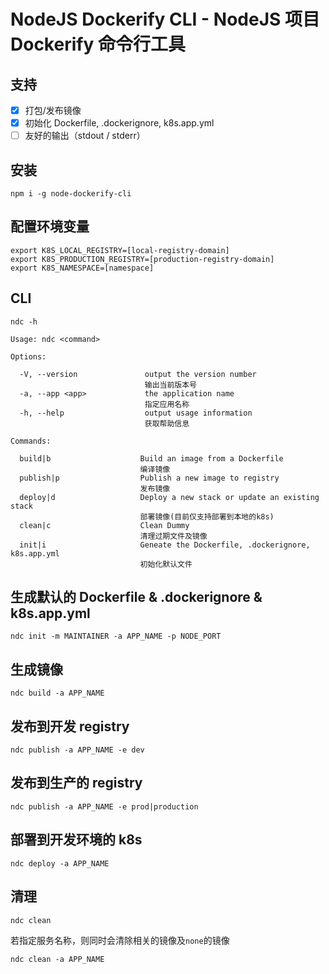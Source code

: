 NodeJS Dockerify CLI - NodeJS 项目 Dockerify 命令行工具
========================

## 支持
- [x] 打包/发布镜像
- [x] 初始化 Dockerfile, .dockerignore, k8s.app.yml
- [ ] 友好的输出（stdout / stderr）

## 安装
```
npm i -g node-dockerify-cli
```

## 配置环境变量
```
export K8S_LOCAL_REGISTRY=[local-registry-domain]
export K8S_PRODUCTION_REGISTRY=[production-registry-domain]
export K8S_NAMESPACE=[namespace]
```

## CLI

```
ndc -h

Usage: ndc <command>

Options:

  -V, --version               output the version number
                              输出当前版本号
  -a, --app <app>             the application name
                              指定应用名称
  -h, --help                  output usage information
                              获取帮助信息

Commands:

  build|b                    Build an image from a Dockerfile
                             编译镜像
  publish|p                  Publish a new image to registry
                             发布镜像
  deploy|d                   Deploy a new stack or update an existing stack
                             部署镜像(目前仅支持部署到本地的k8s)
  clean|c                    Clean Dummy
                             清理过期文件及镜像
  init|i                     Geneate the Dockerfile, .dockerignore, k8s.app.yml
                             初始化默认文件
```

## 生成默认的 Dockerfile & .dockerignore & k8s.app.yml
```
ndc init -m MAINTAINER -a APP_NAME -p NODE_PORT
```

## 生成镜像
```
ndc build -a APP_NAME
```

## 发布到开发 registry
```
ndc publish -a APP_NAME -e dev
```

## 发布到生产的 registry
```
ndc publish -a APP_NAME -e prod|production
```

## 部署到开发环境的 k8s
```
ndc deploy -a APP_NAME
```

## 清理
```
ndc clean
```

若指定服务名称，则同时会清除相关的镜像及`none`的镜像
```
ndc clean -a APP_NAME
```
